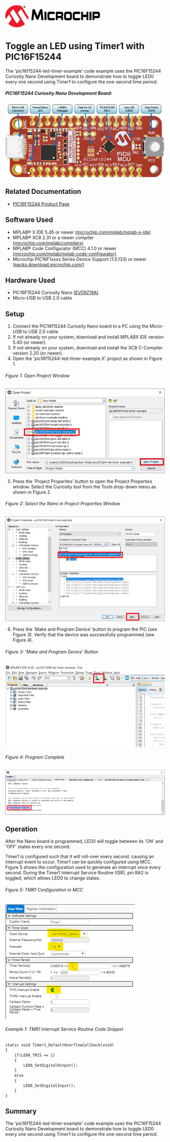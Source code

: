 <!-- Please do not change this html logo with link -->
<a href="https://www.microchip.com" rel="nofollow"><img src="images/microchip.png" alt="MCHP" width="300"/></a>

# Toggle an LED using Timer1 with PIC16F15244

The 'pic16f15244-led-timer-example' code example uses the PIC16F15244 Curiosity Nano Development board to demonstrate how to toggle LED0 every one second using Timer1 to configure the one-second time period.

##### PIC16F15244 Curiosity Nano Development Board:
![Curiosity Nano Development Board](images/NanoHighlights.png)

## Related Documentation
- [PIC16F15244 Product Page](https://www.microchip.com/wwwproducts/en/PIC16F15244)

## Software Used
- MPLAB® X IDE 5.45 or newer [(microchip.com/mplab/mplab-x-ide)](http://www.microchip.com/mplab/mplab-x-ide)
- MPLAB® XC8 2.31 or a newer compiler [(microchip.com/mplab/compilers)](http://www.microchip.com/mplab/compilers)
- MPLAB® Code Configurator (MCC) 4.1.0 or newer [(microchip.com/mplab/mplab-code-configurator)](https://www.microchip.com/mplab/mplab-code-configurator)
- Microchip PIC16F1xxxx Series Device Support (1.5.133) or newer [(packs.download.microchip.com/)](https://packs.download.microchip.com/)

## Hardware Used
- PIC16F15244 Curiosity Nano [(EV09Z19A)](https://www.microchip.com/Developmenttools/ProductDetails/EV09Z19A)
- Micro-USB to USB 2.0 cable

## Setup
1. Connect the PIC16f15244 Curiosity Nano board to a PC using the Micro-USB to USB 2.0 cable.
2. If not already on your system, download and install MPLABX IDE version 5.40 (or newer).
3. If not already on your system, download and install the XC8 C-Compiler version 2.20 (or newer).
4. Open the 'pic16f15244-led-timer-example.X' project as shown in Figure 1.

  ###### Figure 1: Open Project Window
  ![Open Project Window](images/OpenProject.png)

5. Press the 'Project Properites' button to open the Project Properties window. Select the Curiosity tool from the Tools drop-down menu as shown in Figure 2.

  ###### Figure 2: Select the Nano in Project Properties Window
  ![Select Tool](images/SelectTool.png)

6. Press the 'Make and Program Device' button to program the PIC (see Figure 3). Verify that the device was successfully programmed (see Figure 4).

  ###### Figure 3: 'Make and Program Device' Button
  ![Program Device Button](images/MakeAndProgramButton.png)

  ###### Figure 4: Program Complete
  ![Program Complete](images/ProgramSuccess.png)


## Operation
After the Nano board is programmed, LED0 will toggle between its 'ON' and 'OFF' states every one second.

Timer1 is configured such that it will roll-over every second, causing an interrupt event to occur. Timer1 can be quickly configured using MCC. Figure 5 shows the configuration used to generate an interrupt once every second. During the Timer1 Interrupt Service Routine (ISR), pin RA2 is toggled, which allows LED0 to change states.

  ###### Figure 5: TMR1 Configuration in MCC
  ![Timer1 Configuration](images/TMR1MCC.png)


###### Example 1: TMR1 Interrupt Service Routine Code Snippet

    static void Timer1_DefaultOverflowCallback(void)
	{
	    if(LED0_TRIS == 1)
	    {
	        LED0_SetDigitalOutput();
	    }
	    else
	    {
	        LED0_SetDigitalInput();
	    }
	}


## Summary
The 'pic16f15244-led-timer-example' code example uses the PIC16F15244 Curiosity Nano Development board to demonstrate how to toggle LED0 every one second using Timer1 to configure the one-second time period.

